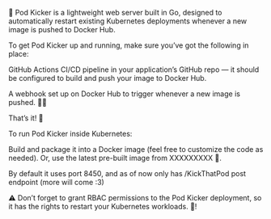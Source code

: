 🚀 Pod Kicker is a lightweight web server built in Go, designed to automatically restart existing Kubernetes deployments whenever a new image is pushed to Docker Hub.

To get Pod Kicker up and running, make sure you’ve got the following in place:

GitHub Actions CI/CD pipeline in your application’s GitHub repo — it should be configured to build and push your image to Docker Hub.

A webhook set up on Docker Hub to trigger whenever a new image is pushed. 🔁🐳

That’s it! 🎉

To run Pod Kicker inside Kubernetes:

Build and package it into a Docker image (feel free to customize the code as needed).
Or, use the latest pre-built image from XXXXXXXXX 🧪.

By default it uses port 8450, and as of now only has /KickThatPod post endpoint (more will come :3)

⚠️ Don’t forget to grant RBAC permissions to the Pod Kicker deployment, so it has the rights to restart your Kubernetes workloads. 🔐!
